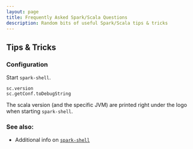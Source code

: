 ```yaml
---
layout: page
title: Frequently Asked Spark/Scala Questions
description: Random bits of useful Spark/Scala tips & tricks
---
```


## Tips & Tricks

### Configuration

Start `spark-shell`.

```
sc.version
sc.getConf.toDebugString
```

The scala version (and the specific JVM) are printed right under the logo when starting `spark-shell`.

### See also:

* Additional info on [`spark-shell`](https://jaceklaskowski.gitbooks.io/mastering-apache-spark/content/spark-shell.html)

